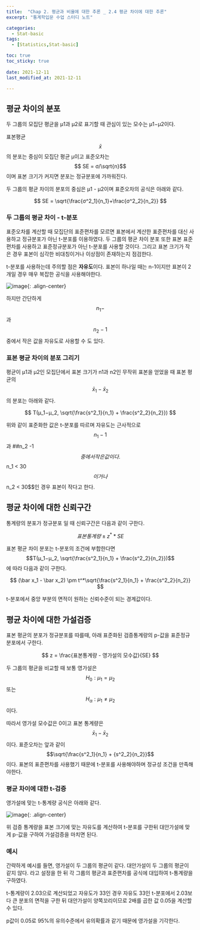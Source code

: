 ```yaml
---
title:  "Chap 2. 평균과 비율에 대한 추론 _ 2.4 평균 차이에 대한 추론" 
excerpt: "통계학입문 수업 스터디 노트"

categories:
  - Stat-basic
tags:
  - [Statistics,Stat-basic]

toc: true
toc_sticky: true
 
date: 2021-12-11
last_modified_at: 2021-12-11

---
```


## 평균 차이의 분포

두 그룹의 모집단 평균을 μ1과 μ2로 표기할 때 관심이 있는 모수는 μ1−μ2이다.

표본평균 $$\bar x$$의 분포는 중심이 모집단 평균 μ이고 표준오차는 $$ SE = σ/\sqrt{n}$$이며 표본 크기가 커지면 분포는 정규분포에 가까워진다.

두 그룹의 평균 차이의 분포의 중심은 μ1 - μ2이며 표준오차의 공식은 아래와 같다. 

$$
SE = \sqrt{\frac{σ^2_1}{n_1}+\frac{σ^2_2}{n_2}}
$$

### 두 그룹의 평균 차이 - t-분포

표준오차를 계산할 때 모집단의 표준편차를 모르면 표본에서 계산한 표준편차를 대신 사용하고 정규분포가 아닌 t-분포를 이용하였다. 두 그룹의 평균 차이 분포 또한 표본 표준편차를 사용하고 표준정규분포가 아닌 t-분포를 사용할 것이다. 그리고 표본 크기가 작은 경우 표본이 심각한 비대칭이거나 이상점이 존재하는지 점검한다. 

t-분포를 사용하는데 주의할 점은 **자유도**이다. 표본이 하나일 때는 n-1이지만 표본이 2개일 경우 매우 복잡한 공식을 사용해야한다. 

![image](https://user-images.githubusercontent.com/67791317/145679153-ac759a6d-f2f1-426e-85eb-5ab6782f9a8d.png){: .align-center}

하지만 간단하게 $$n_1 -$$과 $$n_2 - 1$$ 중에서 작은 값을 자유도로 사용할 수 도 있다. 

### 표본 평균 차이의 분포 그리기

평균이 μ1과 μ2인 모집단에서 표본 크기가 n1과 n2인 무작위 표본을 얻었을 때 표본 평균의 $$\bar x_1 - \bar x_2$$의 분포는 아래와 같다. 

$$
T(μ_1−μ_2, \sqrt{\frac{s^2_1}{n_1} + \frac{s^2_2}{n_2}})
$$

위와 같이 표준화한 값은 t-분포를 따르며 자유도는 근사적으로 $$n_1 -1$$과 ##n_2 -1$$ 중에서 작은 값이다. $$n_1 < 30$$이거나 $$n_2 < 30$$인 경우 표본이 작다고 한다. 

## 평균 차이에 대한 신뢰구간 

통계량의 분포가 정규분포 일 때 신뢰구간은 다음과 같이 구한다. 

$$
표본 통계량 \pm z^* * SE
$$

표본 평균 차이 분포는 t-분포의 조건에 부합한다면 $$T(μ_1−μ_2, \sqrt{\frac{s^2_1}{n_1} + \frac{s^2_2}{n_2}})$$에 따라 다음과 같이 구한다.

$$
(\bar x_1 - \bar x_2) \pm t^*\sqrt{\frac{s^2_1}{n_1} + \frac{s^2_2}{n_2}}
$$

t-분포에서 중앙 부분의 면적이 원하는 신뢰수준이 되는 경계값이다. 

## 평균 차이에 대한 가설검증

표본 평균의 분포가 정규분포를 따를때, 아래 표준화된 검증통계량의 p-값을 표준정규분포에서 구한다. 

$$
z = \frac{표본통계량 - 영가설의 모수값}{SE}
$$

두 그룹의 평균을 비교할 때 보통 영가설은 $$H_0 : \mu_1 = \mu_2$$ 또는 $$H_\alpha : \mu_1 \neq \mu_2$$이다. 

따라서 영가설 모수값은 0이고 표본 통계량은 $$\bar x_1 -\bar x_2$$이다. 표준오차는 앞과 같이 $$\sqrt{\frac{s^2_1}{n_1} + {s^2_2}{n_2}}$$이다. 표본의 표준편차를 사용했기 때문에 t-분포를 사용해야하며 정규성 조건을 만족해야한다. 

### 평균 차이에 대한 t-검증

영가설에 맞는 t-통계량 공식은 아래와 같다. 

![image](https://user-images.githubusercontent.com/67791317/145679716-2663cfcb-6e8f-48bd-87dc-f174d99e9839.png){: .align-center}

위 검증 통계량을 표본 크기에 맞는 자유도를 계산하여 t-분포를 구한뒤 대안가설에 맞게 p-값을 구하여 가설검증을 마치면 된다. 

### 예시 

간략하게 예시를 들면, 영가설이 두 그룹의 평균이 같다. 대안가설이 두 그룹의 평균이 같지 않다. 라고 설정을 한 뒤 각 그룹의 평균과 표준편차를 공식에 대입하여 t-통계량을 구하였다. 

t-통계량이 2.03으로 계산되었고 자유도가 33인 경우 자유도 33인 t-분포에서 2.03보다 큰 분포의 면적을 구한 뒤 대안가설이 양쪽꼬리이므로 2배를 곱한 값 0.05을 계산할 수 있다. 

p값이 0.05로 95%의 유의수준에서 유의확률과 같기 때문에 영가설을 기각한다. 

